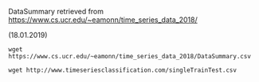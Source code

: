 DataSummary retrieved from https://www.cs.ucr.edu/~eamonn/time_series_data_2018/

(18.01.2019)

```
wget https://www.cs.ucr.edu/~eamonn/time_series_data_2018/DataSummary.csv
```

```
wget http://www.timeseriesclassification.com/singleTrainTest.csv
```
